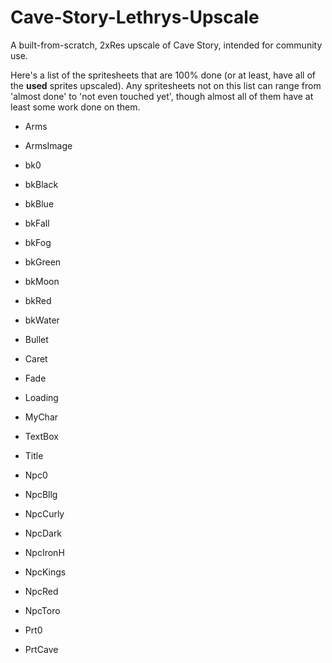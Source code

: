 # Cave-Story-Lethrys-Upscale
A built-from-scratch, 2xRes upscale of Cave Story, intended for community use.

Here's a list of the spritesheets that are 100% done (or at least, have all of the **used** sprites upscaled). Any spritesheets not on this list can range from 'almost done' to 'not even touched yet', though almost all of them have at least some work done on them.

- Arms
- ArmsImage
- bk0
- bkBlack
- bkBlue
- bkFall
- bkFog
- bkGreen
- bkMoon
- bkRed
- bkWater
- Bullet
- Caret
- Fade
- Loading
- MyChar
- TextBox
- Title

- Npc0
- NpcBllg
- NpcCurly
- NpcDark
- NpcIronH
- NpcKings
- NpcRed
- NpcToro

- Prt0
- PrtCave
